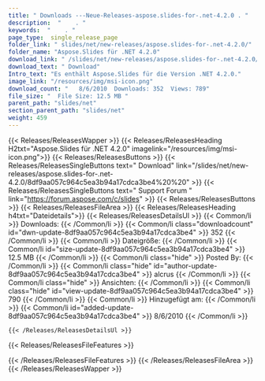 ```yaml
---
title: " Downloads ---Neue-Releases-aspose.slides-for-.net-4.2.0 . "
description:  "    . " 
keywords:  "    . " 
page_type:  single_release_page
folder_link: " slides/net/new-releases/aspose.slides-for-.net-4.2.0/"
folder_name: "Aspose.Slides für .NET 4.2.0"
download_link: " /slides/net/new-releases/aspose.slides-for-.net-4.2.0/8df9aa057c964c5ea3b94a17cdca3be4"
download_text: " Download"
Intro_text: "Es enthält Aspose.Slides für die Version .NET 4.2.0."
image_link: "/resources/img/msi-icon.png"
download_count: "   8/6/2010  Downloads: 352  Views: 789"
file_size: "  File Size: 12.5 MB "
parent_path: "slides/net"
section_parent_path: "slides/net"
weight: 459
---
```


{{< Releases/ReleasesWapper >}}
  {{< Releases/ReleasesHeading H2txt="Aspose.Slides für .NET 4.2.0" imagelink="/resources/img/msi-icon.png">}}
  {{< Releases/ReleasesButtons >}}
    {{< Releases/ReleasesSingleButtons text=" Download" link="/slides/net/new-releases/aspose.slides-for-.net-4.2.0/8df9aa057c964c5ea3b94a17cdca3be4%20%20" >}}
    {{< Releases/ReleasesSingleButtons text=" Support Forum " link="https://forum.aspose.com/c/slides" >}}
  {{< Releases/ReleasesButtons >}}
  {{< Releases/ReleasesFileArea >}}
    {{< Releases/ReleasesHeading h4txt="Dateidetails">}}
    {{< Releases/ReleasesDetailsUl >}}
            {{< Common/li >}} Downloads: {{< /Common/li >}}
      {{< Common/li class="downloadcount" id="dwn-update-8df9aa057c964c5ea3b94a17cdca3be4" >}} 352 {{< /Common/li >}}
      {{< Common/li >}} Dateigröße: {{< /Common/li >}}
      {{< Common/li id="size-update-8df9aa057c964c5ea3b94a17cdca3be4" >}} 12.5 MB {{< /Common/li >}} 
      {{< Common/li  class="hide" >}} Posted By: {{< /Common/li >}} 
      {{< Common/li class="hide" id="author-update-8df9aa057c964c5ea3b94a17cdca3be4" >}} alcrus {{< /Common/li >}}
      {{< Common/li class="hide" >}} Ansichten: {{< /Common/li >}}
      {{< Common/li class="hide" id="view-update-8df9aa057c964c5ea3b94a17cdca3be4" >}} 790 {{< /Common/li >}}
      {{< Common/li >}} Hinzugefügt am: {{< /Common/li >}}
      {{< Common/li id="added-update-8df9aa057c964c5ea3b94a17cdca3be4" >}} 8/6/2010 {{< /Common/li >}} 

    {{< /Releases/ReleasesDetailsUl >}}

  {{< Releases/ReleasesFileFeatures >}}
      
  {{< /Releases/ReleasesFileFeatures >}}
 {{< /Releases/ReleasesFileArea >}}
{{< /Releases/ReleasesWapper >}}



